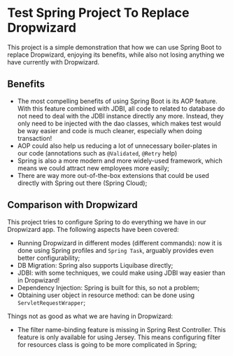# Test Spring Project To Replace Dropwizard

This project is a simple demonstration that how we can use Spring Boot to replace Dropwizard, enjoying its benefits, while also
not losing anything we have currently with Dropwizard.

## Benefits

- The most compelling benefits of using Spring Boot is its AOP feature. With this feature combined with JDBI, all code to related
  to database do not need to deal with the JDBI instance directly any more. Instead, they only need to be injected with the dao
  classes, which makes test would be way easier and code is much cleaner, especially when doing transaction!
- AOP could also help us reducing a lot of unnecessary boiler-plates in our code (annotations such as `@Validated`, `@Retry` help)
- Spring is also a more modern and more widely-used framework, which means we could attract new employees more easily;
- There are way more out-of-the-box extensions that could be used directly with Spring out there (Spring Cloud);

## Comparison with Dropwizard

This project tries to configure Spring to do everything we have in our Dropwizard app. The following aspects have been covered:

- Running Dropwizard in different modes (different commands): now it is done using Spring profiles and `Spring Task`, arguably
  provides even better configurability;
- DB Migration: Spring also supports Liquibase directly;
- JDBI: with some techniques, we could make using JDBI way easier than in Dropwizard!
- Dependency Injection: Spring is built for this, so not a problem;
- Obtaining user object in resource method: can be done using `ServletRequestWrapper`;

Things not as good as what we are having in Dropwizard:

- The filter name-binding feature is missing in Spring Rest Controller. This feature is only available for using Jersey. This
  means configuring filter for resources class is going to be more complicated in Spring;
  